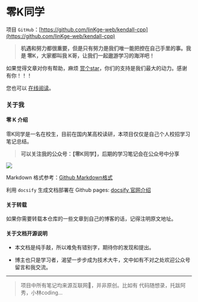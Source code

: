 # 零K同学


项目 `GitHub`：[https://github.com/linKge-web/kendall-cpp](https://github.com/linKge-web/kendall-cpp)

  > **机遇和努力都很重要，但是只有努力是我们唯一能把控在自己手里的事。我是 零K，大家都叫我 K哥，让我们一起遨游学习的海洋吧！**

如果觉得文章对你有帮助，麻烦 [赏个star](https://github.com/linKge-web/kendall-cpp)，你们的支持是我们最大的动力。感谢有你！！！
  
您也可以 [在线阅读](https://kendall-cpp.github.io/kendall-cpp/#/)。
   

### 关于我

#### 零 K 介绍

零K同学是一名在校生，目前在国内某高校读研，本项目仅仅是自己个人校招学习笔记总结。

> **可以关注我的公众号：【零K同学】，后期的学习笔记会在公众号中分享**   


![](https://cdn.jsdelivr.net/gh/kendall-cpp/blogPic@main/blog-img-02/公众号二维码.75dvf969t4w0.png)


Markdown 格式参考：[Github Markdown格式](https://guides.github.com/features/mastering-markdown/)

利用 `docsify` 生成文档部署在 Github pages: [docsify 官网介绍](https://docsify.js.org/#/)

#### 关于转载

如果你需要转载本仓库的一些文章到自己的博客的话，记得注明原文地址。

#### 关于文档开源说明

- 本文档是纯手敲，所以难免有错别字，期待你的发现和提出。

- 博主也只是学习者，渴望一步步成为技术大牛，文中如有不对之处欢迎公众号留言和我交流。

-----

> 项目中所有笔记均来源互联网📱，并非原创。比如有 代码随想录，托跋阿秀，小林coding...


